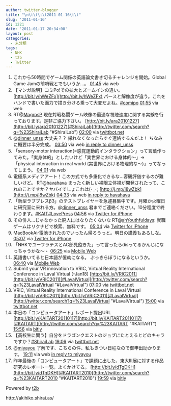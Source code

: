 ```yaml
---
author: twitter-blogger
title: "\n\t\t\t\t2011-01-16\t\t"
slug: '2011-01-16'
id: 1221
date: '2011-01-17 20:34:00'
layout: post
categories:
  - 未分類
tags:
  - NHK
  - t2b
  - Twitter
---
```


<div xmlns:georss="http://www.georss.org/georss">

1.  <span><span>これから50時間でゲーム関係の英語論文書き切るチャレンジを開始。Global Game Jamの前哨戦とでもいうか…。</span> <span>[<span>01:45</span>](http://twitter.com/o_ob/status/26621070341574657) <span>via web</span></span></span>
2.  <span><span>【マンガ説明】コミPo!での拡大とズームインの違い。 [http://bit.ly/hWeZFx](http://bit.ly/hWeZFx) パースと解像度が違う。これをハンドで書いた画力で描き分ける乗って大変だよね。[#comipo](http://twitter.com/search?q=%23comipo "#comipo")</span> <span>[<span>01:55</span>](http://twitter.com/o_ob/status/26623626350428160) <span>via web</span></span></span>
3.  <span><span>RT@[MagrosP](http://twitter.com/MagrosP "MagrosP") 現在対戦格闘ゲーム映像の最適な視聴速度に関する実験を行っております。是非ご協力下さい。 [http://bit.ly/ara20101227](http://bit.ly/ara20101227)[#ShiraiLab](http://twitter.com/search?q=%23ShiraiLab "#ShiraiLab")</span> <span>[<span>02:00</span>](http://twitter.com/o_ob/status/26624742861570048) <span>via [twittbot.net](http://twittbot.net/)</span></span></span>
4.  <span><span>@[dinner_unss](http://twitter.com/dinner_unss "dinner_unss") 大丈夫？？ 帰れなくなったらすぐ連絡するんだよ！ ちなみに概要は半分完成。</span> <span>[<span>03:50</span>](http://twitter.com/o_ob/status/26652533703311361) <span>via web</span> [in reply to dinner_unss](http://twitter.com/dinner_unss/status/26646880645545984)</span></span>
5.  <span><span>「sensory-motor interaction(=感覚運動的インタラクション」って言葉作ってみた。「実身体的」としたいけど「実世界における身体的〜」→「physical interaction in real world (実世界における物理的な〜)」ってなってしまう。</span> <span>[<span>04:01</span>](http://twitter.com/o_ob/status/26655233673265152) <span>via web</span></span></span>
6.  <span><span>電極系メディアアート！この方式でも多重化できるな…客観評価するのが難しいけど。 RT@[havahava](http://twitter.com/havahava "havahava") まったく新しい裸眼立体視が開発されたって、これのことですか？ヤバイでしょこれは(･_･; [http://j.mp/i8wZbk](http://j.mp/i8wZbk)</span> <span>[<span>04:33</span>](http://twitter.com/o_ob/status/26663327807569920) <span>via web</span> [in reply to havahava](http://twitter.com/havahava/status/26660561420812288)</span></span>
7.  <span><span>「新型ラブプレスβ3」のテストプレイヤーを急遽募集中です。月曜か火曜日に研究室に来れる方。@[dinner_unss](http://twitter.com/dinner_unss "dinner_unss") 君までご連絡ください。10分程度で終わります。[#KAIT](http://twitter.com/search?q=%23KAIT "#KAIT")[#LovePress](http://twitter.com/search?q=%23LovePress "#LovePress")</span> <span>[<span>04:56</span>](http://twitter.com/o_ob/status/26669159387504640) <span>via [Twitter for iPhone](http://twitter.com/)</span></span></span>
8.  <span><span>その俳人...じゃなかった廃人にはなりたくないな RT@[ahYouthfuldays](http://twitter.com/ahYouthfuldays "ahYouthfuldays"): 就職ゲームはリクナビで検索、無料です。</span> <span>[<span>05:04</span>](http://twitter.com/o_ob/status/26671256791162882) <span>via [Twitter for iPhone](http://twitter.com/)</span></span></span>
9.  <span><span>MacBookAir電池きれたのでいったん帰ろうっと。明日の講義もあるしな。</span> <span>[<span>05:07</span>](http://twitter.com/o_ob/status/26671916550979585) <span>via [Twitter for iPhone](http://twitter.com/)</span></span></span>
10.  <span><span>「NHKでユーフラテスとAC部見飽きた」って言ったらdisってるかんじになっちゃうかな～・</span> <span>[<span>06:25</span>](http://twitter.com/o_ob/status/26691506907648000) <span>via [Mobile Web](http://mobile.twitter.com)</span></span></span>
11.  <span><span>英語書いてると日本語が億劫になる。 ぶっきらぼうになるというか。</span> <span>[<span>06:40</span>](http://twitter.com/o_ob/status/26695270708289536) <span>via [Mobile Web](http://mobile.twitter.com)</span></span></span>
12.  <span><span>Submit your VR innovation to VRIC, Virtual Reality International Conference in Laval Virtual (-Jan18) [http://bit.ly/VRIC2011](http://bit.ly/VRIC2011)[#LavalVirtual](http://twitter.com/search?q=%23LavalVirtual "#LavalVirtual")</span> <span>[<span>07:00</span>](http://twitter.com/o_ob/status/26700234004369408) <span>via [twittbot.net](http://twittbot.net/)</span></span></span>
13.  <span><span>VRIC, Virtual Reality International Conference in Laval Virtual [http://bit.ly/VRIC2011](http://bit.ly/VRIC2011)[#LavalVirtual](http://twitter.com/search?q=%23LavalVirtual "#LavalVirtual")</span> <span>[<span>15:00</span>](http://twitter.com/o_ob/status/26821028537700354) <span>via [twittbot.net](http://twittbot.net/)</span></span></span>
14.  <span><span>本日の「コンピュータアート」レポート提出URL [http://bit.ly/KAITART20110117](http://bit.ly/KAITART20110117)[#KAITART](http://twitter.com/search?q=%23KAITART "#KAITART")</span> <span>[<span>15:56</span>](http://twitter.com/o_ob/status/26835272930959360) <span>via [bitly](http://bit.ly)</span></span></span>
15.  <span><span>【高校生に問う】自分をドラゴンクエストのジョブにたとえるとどのキャラですか？[#ShiraiLab](http://twitter.com/search?q=%23ShiraiLab "#ShiraiLab")</span> <span>[<span>19:06</span>](http://twitter.com/o_ob/status/26882945625096192) <span>via [twittbot.net](http://twittbot.net/)</span></span></span>
16.  <span><span>@[miyayou](http://twitter.com/miyayou "miyayou") 了解です、こちらの件、私もきつい日程なので御申出助かります。</span> <span>[<span>19:11</span>](http://twitter.com/o_ob/status/26884353854279680) <span>via web</span> [in reply to miyayou](http://twitter.com/miyayou/status/26841580195287040)</span></span>
17.  <span><span>昨年最後の「コンピュータアート」で課題に出した、東大III展に対する作品研究のレポート一覧。よくかけてる。 [http://bit.ly/dTgDKH](http://bit.ly/dTgDKH)[#KAITART2010](http://twitter.com/search?q=%23KAITART2010 "#KAITART2010")</span> <span>[<span>19:59</span>](http://twitter.com/o_ob/status/26896471823486976) <span>via [bitly](http://bit.ly)</span></span></span>

</div>

Powered by [t2b](http://t2b.utilz.jp/)

<div>http://akihiko.shirai.as/</div>